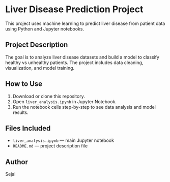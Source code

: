 # Liver Disease Prediction Project

This project uses machine learning to predict liver disease from patient data using Python and Jupyter notebooks.

## Project Description

The goal is to analyze liver disease datasets and build a model to classify healthy vs unhealthy patients. The project includes data cleaning, visualization, and model training.

## How to Use

1. Download or clone this repository.
2. Open `liver_analysis.ipynb` in Jupyter Notebook.
3. Run the notebook cells step-by-step to see data analysis and model results.

## Files Included

- `liver_analysis.ipynb` — main Jupyter notebook
- `README.md` — project description file

## Author

Sejal
